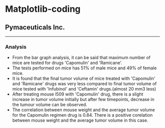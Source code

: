 # Matplotlib-coding

## Pymaceuticals Inc.
---

### Analysis

* From the bar graph analysis, it can be said that maximum number of mice are tested for drugs 'Capomulin' and 'Ramicane'.
* The tests performed on mice has 51% of male mice and 49% of female mice.
* It is found that the final tumor volume of mice treated with 'Capomulin' and 'Ramicane' drugs was very less compared to final tumor volume of mice tested with 'Infubinol' and 'Ceftamin' drugs.(almost 20 mm3 less)
* After treating mouse l509 with 'Capomulin' drug, there is a slight increase in tumor volume initially but after few timepoints, decrease in the tumour volume can be observed.
* The correlation between mouse weight and the average tumor volume for the Capomulin regimen drug is 0.84. There is a positive corelation between mouse weight and the average tumor volume in this case.
